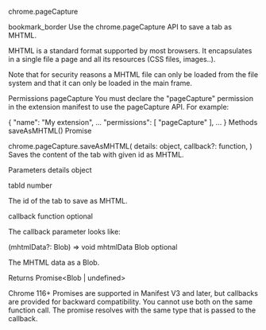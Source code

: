 chrome.pageCapture 

bookmark_border
Use the chrome.pageCapture API to save a tab as MHTML.

MHTML is a standard format supported by most browsers. It encapsulates in a single file a page and all its resources (CSS files, images..).

Note that for security reasons a MHTML file can only be loaded from the file system and that it can only be loaded in the main frame.

Permissions
pageCapture
You must declare the "pageCapture" permission in the extension manifest to use the pageCapture API. For example:


{
  "name": "My extension",
  ...
  "permissions": [
    "pageCapture"
  ],
  ...
}
Methods
saveAsMHTML()
Promise

chrome.pageCapture.saveAsMHTML(
  details: object,
  callback?: function,
)
Saves the content of the tab with given id as MHTML.

Parameters
details
object

tabId
number

The id of the tab to save as MHTML.

callback
function optional

The callback parameter looks like:

(mhtmlData?: Blob) => void
mhtmlData
Blob optional

The MHTML data as a Blob.

Returns
Promise<Blob | undefined>

Chrome 116+
Promises are supported in Manifest V3 and later, but callbacks are provided for backward compatibility. You cannot use both on the same function call. The promise resolves with the same type that is passed to the callback.